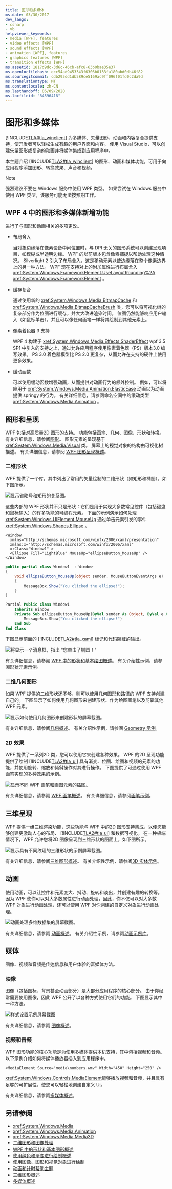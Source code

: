```yaml
---
title: 图形和多媒体
ms.date: 03/30/2017
dev_langs:
- csharp
- vb
helpviewer_keywords:
- media [WPF], features
- video effects [WPF]
- sound effects [WPF]
- animation [WPF], features
- graphics features [WPF]
- transition effects [WPF]
ms.assetid: 1817d9dc-3d6c-46cb-afc8-63b0bae35e37
ms.openlocfilehash: ecc54ad9453343f6306b0133fa180abd0db46f82
ms.sourcegitcommit: cdb295dd1db589ce5169ac9ff096f01fd0c2da9d
ms.translationtype: MT
ms.contentlocale: zh-CN
ms.lasthandoff: 06/09/2020
ms.locfileid: "84596418"
---
```

# <a name="graphics-and-multimedia"></a>图形和多媒体

<a name="introduction"></a>
[!INCLUDE[TLA#tla_winclient](../../../../includes/tlasharptla-winclient-md.md)] 为多媒体、矢量图形、动画和内容复合提供支持，使开发者可以轻松生成有趣的用户界面和内容。 使用 Visual Studio，可以创建矢量图形或复杂的动画并将媒体集成到应用程序中。

本主题介绍 [!INCLUDE[TLA2#tla_winclient](../../../../includes/tla2sharptla-winclient-md.md)] 的图形、动画和媒体功能，可用于向应用程序添加图形、转换效果、声音和视频。

> [!NOTE]
> 强烈建议不要在 Windows 服务中使用 WPF 类型。 如果尝试在 Windows 服务中使用 WPF 类型，该服务可能无法按预期工作。

<a name="whats_new_with_graphics_and_multimedia_in_wpf_4"></a>

## <a name="whats-new-with-graphics-and-multimedia-in-wpf-4"></a>WPF 4 中的图形和多媒体新增功能

进行了与图形和动画相关的多项更改。

- 布局舍入

  当对象边缘落在像素设备中间位置时，与 DPI 无关的图形系统可以创建呈现项目，如模糊或半透明边缘。 WPF 的以前版本包含像素捕捉以帮助处理这种情况。 Silverlight 2 引入了布局舍入，这是移动元素以使边缘落在整个像素边界上的另一种方法。 WPF 现在支持对上的附加属性进行布局舍入 <xref:System.Windows.FrameworkElement.UseLayoutRounding%2A> <xref:System.Windows.FrameworkElement> 。

- 缓存复合

  通过使用新的 <xref:System.Windows.Media.BitmapCache> 和 <xref:System.Windows.Media.BitmapCacheBrush> 类，您可以将可视化树的复杂部分作为位图进行缓存，并大大改进渲染时间。 位图仍然能够响应用户输入（如鼠标单击），并且可以像任何画笔一样将其绘制到其他元素上。

- 像素着色器 3 支持

  WPF 4 构建于 <xref:System.Windows.Media.Effects.ShaderEffect> wpf 3.5 SP1 中引入的支持之上，通过允许应用程序使用像素着色器（PS）版本3.0 编写效果。 PS 3.0 着色器模型比 PS 2.0 更复杂，从而允许在支持的硬件上使用更多效果。

- 缓动函数

  可以使用缓动函数增强动画，从而提供对动画行为的额外控制。 例如，可以将应用于 <xref:System.Windows.Media.Animation.ElasticEase> 动画以为动画提供 springy 的行为。 有关详细信息，请参阅命名空间中的缓动类型 <xref:System.Windows.Media.Animation> 。

<a name="graphics_and_rendering"></a>

## <a name="graphics-and-rendering"></a>图形和呈现

WPF 包括对高质量2D 图形的支持。 功能包括画笔、几何、图像、形状和转换。 有关详细信息，请参阅[图形](graphics.md)。 图形元素的呈现基于 <xref:System.Windows.Media.Visual> 类。 屏幕上的视觉对象的结构由可视化树描述。 有关详细信息，请参阅 [WPF 图形呈现概述](wpf-graphics-rendering-overview.md)。

### <a name="2d-shapes"></a>二维形状

WPF 提供了一个库，其中列出了常用的矢量绘制的二维形状（如矩形和椭圆），如下图所示。

![显示省略号和矩形的关系图。](./media/index/two-deminsional-shapes-ellipses-rectangles.png)

这些内部的 WPF 形状并不只是形状：它们是用于实现大多数常见控件（包括键盘和鼠标输入）的许多功能的可编程元素。 下面的示例演示如何处理 <xref:System.Windows.UIElement.MouseUp> 通过单击元素引发的事件 <xref:System.Windows.Shapes.Ellipse> 。

```xaml
<Window
  xmlns="http://schemas.microsoft.com/winfx/2006/xaml/presentation"
  xmlns:x="http://schemas.microsoft.com/winfx/2006/xaml"
  x:Class="Window1" >
  <Ellipse Fill="LightBlue" MouseUp="ellipseButton_MouseUp" />
</Window>
```

```csharp
public partial class Window1  : Window
{
    void ellipseButton_MouseUp(object sender, MouseButtonEventArgs e)
    {
        MessageBox.Show("You clicked the ellipse!");
    }
}
```

```vb
Partial Public Class Window1
    Inherits Window
    Private Sub ellipseButton_MouseUp(ByVal sender As Object, ByVal e As MouseButtonEventArgs)
        MessageBox.Show("You clicked the ellipse!")
    End Sub
End Class
```

下图显示前面的 [!INCLUDE[TLA2#tla_xaml](../../../../includes/tla2sharptla-xaml-md.md)] 标记和代码隐藏的输出。

![将显示一个消息框，指出 "您单击了椭圆！"](./media/index/messagebox-text-output.png)

有关详细信息，请参阅 [WPF 中的形状和基本绘图概述](shapes-and-basic-drawing-in-wpf-overview.md)。 有关介绍性示例，请参阅[形状元素示例](https://github.com/Microsoft/WPF-Samples/tree/master/Graphics/ShapeElements)。

### <a name="2d-geometries"></a>二维几何图形

如果 WPF 提供的二维形状还不够，则可以使用几何图形和路径的 WPF 支持创建自己的。 下图显示了如何使用几何图形来创建形状、作为绘图画笔以及剪辑其他 WPF 元素。

![显示如何使用几何图形来创建形状的屏幕截图。](./media/index/use-geometries-create-shapes.png)

有关详细信息，请参阅[几何概述](geometry-overview.md)。 有关介绍性示例，请参阅 [Geometry 示例](https://github.com/Microsoft/WPF-Samples/tree/master/Graphics/Geometry)。

### <a name="2d-effects"></a>2D 效果

WPF 提供了一系列2D 类，您可以使用它来创建各种效果。 WPF 的2D 呈现功能提供了绘制 [!INCLUDE[TLA2#tla_ui](../../../../includes/tla2sharptla-ui-md.md)] 具有渐变、位图、绘图和视频的元素的功能，并使用旋转、缩放和倾斜操作对其进行操作。 下图提供了可通过使用 WPF 画笔实现的多种效果的示例。

![显示不同 WPF 画笔和画图元素的插图。](./media/index/brushes-paint-elements.png)

有关详细信息，请参阅 [WPF 画笔概述](wpf-brushes-overview.md)。 有关详细信息，请参阅[画笔示例](https://github.com/Microsoft/WPF-Samples/tree/master/Graphics/Brushes)。

<a name="rendering"></a>

## <a name="3d-rendering"></a>三维呈现

WPF 提供一组三维渲染功能，这些功能与 WPF 中的2D 图形支持集成，以便您能够创建更激动人心的布局、 [!INCLUDE[TLA2#tla_ui](../../../../includes/tla2sharptla-ui-md.md)] 和数据可视化。 在一种极端情况下，WPF 允许您将2D 图像呈现到三维形状的图面上，如下图所示。

![显示具有不同纹理的三维形状的示例屏幕截图。](./media/index/visual-three-dimensional-shape.png)

有关详细信息，请参阅[三维图形概述](3-d-graphics-overview.md)。 有关介绍性示例，请参阅[3D 实体示例](https://go.microsoft.com/fwlink/?LinkID=159964)。

<a name="animation"></a>

## <a name="animation"></a>动画

使用动画，可以让控件和元素变大、抖动、旋转和淡出，并创建有趣的转换等。 因为 WPF 使你可以对大多数属性进行动画处理，因此，你不仅可以对大多数 WPF 对象进行动画处理，还可以使用 WPF 对你创建的自定义对象进行动画处理。

![动画处理多维数据集的屏幕截图。](./media/index/animate-custom-objects.png)

有关详细信息，请参阅 [动画概述](animation-overview.md)。 有关介绍性示例，请参阅[动画示例库](https://github.com/Microsoft/WPF-Samples/tree/master/Animation/AnimationExamples)。

<a name="media"></a>

## <a name="media"></a>媒体

图像、视频和音频是传达信息和用户体验的富媒体方法。

### <a name="images"></a>映像

图像（包括图标、背景甚至动画部分）是大部分应用程序的核心部分。 由于你经常需要使用图像，因此 WPF 公开了以各种方式使用它们的功能。 下图显示其中一种方法。

![样式设置示例屏幕截图](../controls/media/stylingintro-eventtriggers.png "StylingIntro_EventTriggers")

有关详细信息，请参阅 [图像概述](imaging-overview.md)。

### <a name="video-and-audio"></a>视频和音频

WPF 图形功能的核心功能是为使用多媒体提供本机支持，其中包括视频和音频。 以下示例介绍如何将媒体播放器插入到应用程序中。

```xaml
<MediaElement Source="media\numbers.wmv" Width="450" Height="250" />
```

<xref:System.Windows.Controls.MediaElement>能够播放视频和音频，并且具有足够的可扩展性，使您可以轻松地创建自定义 Ui。

有关详细信息，请参阅[多媒体概述](multimedia-overview.md)。

## <a name="see-also"></a>另请参阅

- <xref:System.Windows.Media>
- <xref:System.Windows.Media.Animation>
- <xref:System.Windows.Media.Media3D>
- [二维图形和图像处理](../advanced/optimizing-performance-2d-graphics-and-imaging.md)
- [WPF 中的形状和基本图形概述](shapes-and-basic-drawing-in-wpf-overview.md)
- [使用纯色和渐变进行绘制概述](painting-with-solid-colors-and-gradients-overview.md)
- [使用图像、图形和视觉对象进行绘制](painting-with-images-drawings-and-visuals.md)
- [动画和计时帮助主题](animation-and-timing-how-to-topics.md)
- [三维图形概述](3-d-graphics-overview.md)
- [多媒体概述](multimedia-overview.md)
